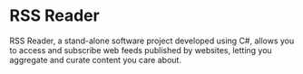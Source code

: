 # RSS Reader
RSS Reader, a stand-alone software project developed using C#, allows you to access and subscribe web feeds published by websites, letting you aggregate and curate content you care about.
